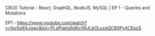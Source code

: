 CRUD Tutorial - React, GraphQL, NodeJS, MySQL | EP 1 - Queries and Mutations

EP1 - https://www.youtube.com/watch?v=fov5e6XJgwc&list=PLpPqplz6dKxXRJLbOLozaQCB5Py4CEpzS 